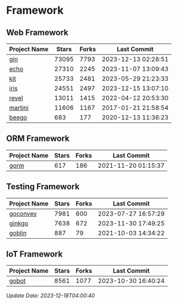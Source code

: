 # Framework

## Web Framework
| Project Name | Stars | Forks | Last Commit |
| ------------ | ----- | ----- | ----------- |
| [gin](https://github.com/gin-gonic/gin) | 73095 | 7793 | 2023-12-13 02:28:51 |
| [echo](https://github.com/labstack/echo) | 27310 | 2245 | 2023-11-07 13:09:43 |
| [kit](https://github.com/go-kit/kit) | 25733 | 2481 | 2023-05-29 21:23:33 |
| [iris](https://github.com/kataras/iris) | 24551 | 2497 | 2023-12-15 13:07:10 |
| [revel](https://github.com/revel/revel) | 13011 | 1415 | 2022-04-12 20:53:30 |
| [martini](https://github.com/go-martini/martini) | 11606 | 1167 | 2017-01-21 21:58:54 |
| [beego](https://github.com/astaxie/beego) | 683 | 177 | 2020-12-13 11:36:23 |

## ORM Framework
| Project Name | Stars | Forks | Last Commit |
| ------------ | ----- | ----- | ----------- |
| [gorm](https://github.com/jinzhu/gorm) | 617 | 186 | 2021-11-20 01:15:37 |

## Testing Framework
| Project Name | Stars | Forks | Last Commit |
| ------------ | ----- | ----- | ----------- |
| [goconvey](https://github.com/smartystreets/goconvey) | 7981 | 600 | 2023-07-27 16:57:29 |
| [ginkgo](https://github.com/onsi/ginkgo) | 7638 | 672 | 2023-11-30 17:49:25 |
| [goblin](https://github.com/franela/goblin) | 887 | 79 | 2021-10-03 14:34:22 |

## IoT Framework
| Project Name | Stars | Forks | Last Commit |
| ------------ | ----- | ----- | ----------- |
| [gobot](https://github.com/hybridgroup/gobot) | 8561 | 1077 | 2023-10-30 16:40:24 |

*Update Date: 2023-12-18T04:00:40*